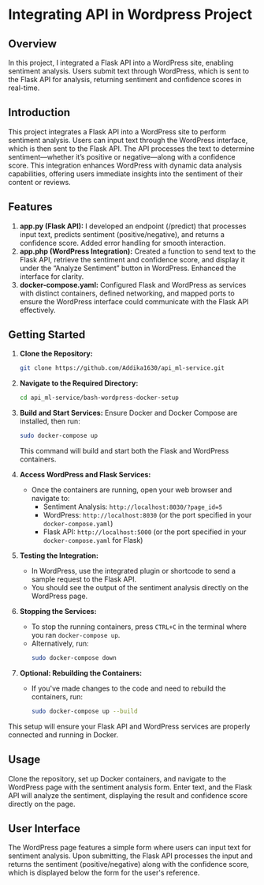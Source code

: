 <!DOCTYPE html>
<html>
<body>

  <h1>Integrating API in Wordpress Project</h1>

  <h2>Overview</h2>

  <p>In this project, I integrated a Flask API into a WordPress site, enabling sentiment analysis. Users submit text through WordPress, which is sent to the Flask API for analysis, returning sentiment and confidence scores in real-time.</p>

  <h2>Introduction</h2>

  <p>This project integrates a Flask API into a WordPress site to perform sentiment analysis. Users can input text through the WordPress interface, which is then sent to the Flask API. The API processes the text to determine sentiment—whether it’s positive or negative—along with a confidence score. This integration enhances WordPress with dynamic data analysis capabilities, offering users immediate insights into the sentiment of their content or reviews.</p>

  <h2>Features</h2>

  <ol>
    <li><strong>app.py (Flask API):</strong> I developed an endpoint (/predict) that processes input text, predicts sentiment (positive/negative), and returns a confidence score. Added error handling for smooth interaction.</li>
    <li><strong>app.php (WordPress Integration):</strong> Created a function to send text to the Flask API, retrieve the sentiment and confidence score, and display it under the “Analyze Sentiment” button in WordPress. Enhanced the interface for clarity.</li>
    <li><strong>docker-compose.yaml:</strong> Configured Flask and WordPress as services with distinct containers, defined networking, and mapped ports to ensure the WordPress interface could communicate with the Flask API effectively.</li>
  </ol>

  ## Getting Started

1. **Clone the Repository:**
    ```bash
    git clone https://github.com/Addika1630/api_ml-service.git
    ```

2. **Navigate to the Required Directory:**
    ```bash
    cd api_ml-service/bash-wordpress-docker-setup
    ```

3. **Build and Start Services:**
   Ensure Docker and Docker Compose are installed, then run:
    ```bash
    sudo docker-compose up
    ```
   This command will build and start both the Flask and WordPress containers.

4. **Access WordPress and Flask Services:**
   - Once the containers are running, open your web browser and navigate to:
      - Sentiment Analysis: `http://localhost:8030/?page_id=5`
      - WordPress: `http://localhost:8030` (or the port specified in your `docker-compose.yaml`)
      - Flask API: `http://localhost:5000` (or the port specified in your `docker-compose.yaml` for Flask)

5. **Testing the Integration:**
   - In WordPress, use the integrated plugin or shortcode to send a sample request to the Flask API.
   - You should see the output of the sentiment analysis directly on the WordPress page.

6. **Stopping the Services:**
   - To stop the running containers, press `CTRL+C` in the terminal where you ran `docker-compose up`.
   - Alternatively, run:
     ```bash
     sudo docker-compose down
     ```

7. **Optional: Rebuilding the Containers:**
   - If you've made changes to the code and need to rebuild the containers, run:
     ```bash
     sudo docker-compose up --build
     ```

This setup will ensure your Flask API and WordPress services are properly connected and running in Docker.


  <h2>Usage</h2>

  <p>Clone the repository, set up Docker containers, and navigate to the WordPress page with the sentiment analysis form. Enter text, and the Flask API will analyze the sentiment, displaying the result and confidence score directly on the page.</p>

  <h2>User Interface</h2>

  <p>The WordPress page features a simple form where users can input text for sentiment analysis. Upon submitting, the Flask API processes the input and returns the sentiment (positive/negative) along with the confidence score, which is displayed below the form for the user's reference.</p>

  

</body>

</html>

